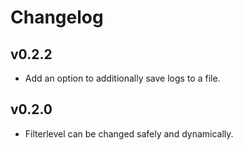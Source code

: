 # Changelog

## v0.2.2

- Add an option to additionally save logs to a file.

## v0.2.0
- Filterlevel can be changed safely and dynamically.
